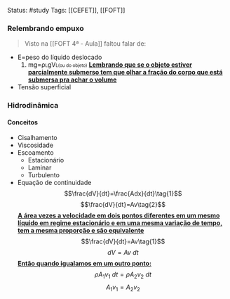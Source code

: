 Status: #study 
Tags:
[[CEFET]], [[FOFT]]
### Relembrando empuxo
> Visto na [[FOFT 4ª - Aula]] faltou falar de:
- E=peso do líquido deslocado
	1. mg=ρ<font size=0.3>L</font>gV<font size=0.3>L(ou do objeto)</font>
<b><u>Lembrando que se o objeto estiver parcialmente submerso tem que olhar a fração do corpo que está submersa pra achar o volume</u></b>
- Tensão superficial
### Hidrodinâmica
#### Conceitos
- Cisalhamento
- Viscosidade
- Escoamento
	- Estacionário
	- Laminar 
	- Turbulento
- Equação de continuidade
$$\frac{dV}{dt}=\frac{Adx}{dt}\tag{1}$$
$$\frac{dV}{dt}=Av\tag{2}$$
<b><u>A área vezes a velocidade em dois pontos diferentes em um mesmo líquido em regime estacionário e em uma mesma variação de tempo, tem a mesma proporção e são equivalente</u></b>
$$\frac{dV}{dt}=Av\tag{1}$$
$$dV=Av\ {dt}\tag{2}$$
<b><u>Então quando igualamos em um outro ponto:</u></b>
$$\rho A_1v_1\ {dt}=\rho A_2v_2\ {dt}\tag{3}$$
$$A_1v_1=A_2v_2\tag{4}$$
